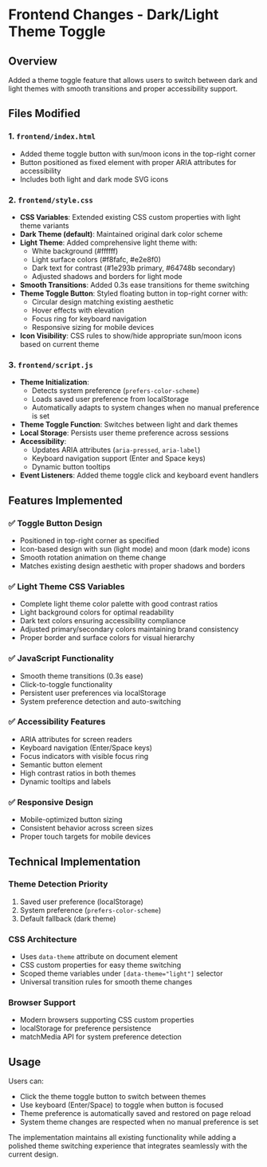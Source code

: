 # Frontend Changes - Dark/Light Theme Toggle

## Overview
Added a theme toggle feature that allows users to switch between dark and light themes with smooth transitions and proper accessibility support.

## Files Modified

### 1. `frontend/index.html`
- Added theme toggle button with sun/moon icons in the top-right corner
- Button positioned as fixed element with proper ARIA attributes for accessibility
- Includes both light and dark mode SVG icons

### 2. `frontend/style.css`
- **CSS Variables**: Extended existing CSS custom properties with light theme variants
- **Dark Theme (default)**: Maintained original dark color scheme
- **Light Theme**: Added comprehensive light theme with:
  - White background (#ffffff)
  - Light surface colors (#f8fafc, #e2e8f0)
  - Dark text for contrast (#1e293b primary, #64748b secondary)
  - Adjusted shadows and borders for light mode
- **Smooth Transitions**: Added 0.3s ease transitions for theme switching
- **Theme Toggle Button**: Styled floating button in top-right corner with:
  - Circular design matching existing aesthetic
  - Hover effects with elevation
  - Focus ring for keyboard navigation
  - Responsive sizing for mobile devices
- **Icon Visibility**: CSS rules to show/hide appropriate sun/moon icons based on current theme

### 3. `frontend/script.js`
- **Theme Initialization**:
  - Detects system preference (`prefers-color-scheme`)
  - Loads saved user preference from localStorage
  - Automatically adapts to system changes when no manual preference is set
- **Theme Toggle Function**: Switches between light and dark themes
- **Local Storage**: Persists user theme preference across sessions
- **Accessibility**:
  - Updates ARIA attributes (`aria-pressed`, `aria-label`)
  - Keyboard navigation support (Enter and Space keys)
  - Dynamic button tooltips
- **Event Listeners**: Added theme toggle click and keyboard event handlers

## Features Implemented

### ✅ Toggle Button Design
- Positioned in top-right corner as specified
- Icon-based design with sun (light mode) and moon (dark mode) icons
- Smooth rotation animation on theme change
- Matches existing design aesthetic with proper shadows and borders

### ✅ Light Theme CSS Variables
- Complete light theme color palette with good contrast ratios
- Light background colors for optimal readability
- Dark text colors ensuring accessibility compliance
- Adjusted primary/secondary colors maintaining brand consistency
- Proper border and surface colors for visual hierarchy

### ✅ JavaScript Functionality
- Smooth theme transitions (0.3s ease)
- Click-to-toggle functionality
- Persistent user preferences via localStorage
- System preference detection and auto-switching

### ✅ Accessibility Features
- ARIA attributes for screen readers
- Keyboard navigation (Enter/Space keys)
- Focus indicators with visible focus ring
- Semantic button element
- High contrast ratios in both themes
- Dynamic tooltips and labels

### ✅ Responsive Design
- Mobile-optimized button sizing
- Consistent behavior across screen sizes
- Proper touch targets for mobile devices

## Technical Implementation

### Theme Detection Priority
1. Saved user preference (localStorage)
2. System preference (`prefers-color-scheme`)
3. Default fallback (dark theme)

### CSS Architecture
- Uses `data-theme` attribute on document element
- CSS custom properties for easy theme switching
- Scoped theme variables under `[data-theme="light"]` selector
- Universal transition rules for smooth theme changes

### Browser Support
- Modern browsers supporting CSS custom properties
- localStorage for preference persistence
- matchMedia API for system preference detection

## Usage
Users can:
- Click the theme toggle button to switch between themes
- Use keyboard (Enter/Space) to toggle when button is focused
- Theme preference is automatically saved and restored on page reload
- System theme changes are respected when no manual preference is set

The implementation maintains all existing functionality while adding a polished theme switching experience that integrates seamlessly with the current design.

